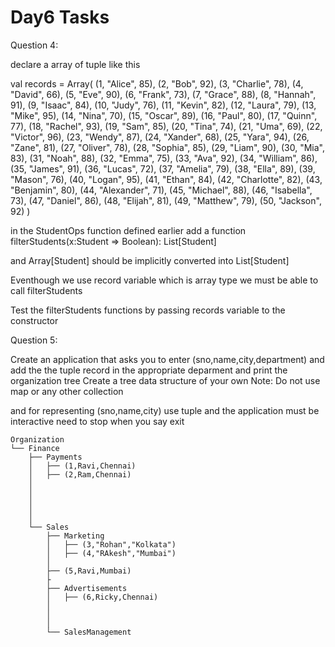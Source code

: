 # Day6 Tasks

Question 4:

declare a array of tuple like this

val records = Array(
  (1, "Alice", 85), (2, "Bob", 92), (3, "Charlie", 78), (4, "David", 66), (5, "Eve", 90),
  (6, "Frank", 73), (7, "Grace", 88), (8, "Hannah", 91), (9, "Isaac", 84), (10, "Judy", 76),
  (11, "Kevin", 82), (12, "Laura", 79), (13, "Mike", 95), (14, "Nina", 70), (15, "Oscar", 89),
  (16, "Paul", 80), (17, "Quinn", 77), (18, "Rachel", 93), (19, "Sam", 85), (20, "Tina", 74),
  (21, "Uma", 69), (22, "Victor", 96), (23, "Wendy", 87), (24, "Xander", 68), (25, "Yara", 94),
  (26, "Zane", 81), (27, "Oliver", 78), (28, "Sophia", 85), (29, "Liam", 90), (30, "Mia", 83),
  (31, "Noah", 88), (32, "Emma", 75), (33, "Ava", 92), (34, "William", 86), (35, "James", 91),
  (36, "Lucas", 72), (37, "Amelia", 79), (38, "Ella", 89), (39, "Mason", 76), (40, "Logan", 95),
  (41, "Ethan", 84), (42, "Charlotte", 82), (43, "Benjamin", 80), (44, "Alexander", 71),
  (45, "Michael", 88), (46, "Isabella", 73), (47, "Daniel", 86), (48, "Elijah", 81),
  (49, "Matthew", 79), (50, "Jackson", 92)
)

in the StudentOps function defined earlier
add a function filterStudents(x:Student => Boolean): List[Student]

and Array[Student] should be implicitly converted into List[Student]

Eventhough we use record variable which is array type we must
be able to call filterStudents

Test the filterStudents functions by passing records variable to the constructor

Question 5:

Create an application
that asks you to enter (sno,name,city,department)
and add the the tuple record in the appropriate deparment 
and print the organization tree
Create a tree data structure of your own
 Note: Do not use map or any other collection

 and for representing (sno,name,city) use tuple 
 and the application must be interactive
 need to stop when you say exit
 
```
Organization
└── Finance
    ├── Payments
    │   ├── (1,Ravi,Chennai)
    │   ├── (2,Ram,Chennai)
    │   
    │  
    │   
    │   
    │   
    └── Sales
        ├── Marketing
        │   ├── (3,"Rohan","Kolkata")
        │   ├── (4,"RAkesh","Mumbai")
        │ 
        ├── (5,Ravi,Mumbai)
        ├
        ├── Advertisements
        │   ├── (6,Ricky,Chennai)
        │   
        │ 
        │  
        └── SalesManagement
```
